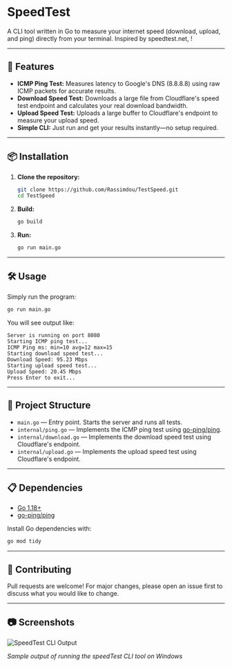 # SpeedTest

A  CLI tool written in Go to measure your internet speed (download, upload, and ping) directly from your terminal. Inspired by speedtest.net, !

---

## 🚀 Features

- **ICMP Ping Test:** Measures latency to Google's DNS (8.8.8.8) using raw ICMP packets for accurate results.
- **Download Speed Test:** Downloads a large file from Cloudflare's speed test endpoint and calculates your real download bandwidth.
- **Upload Speed Test:** Uploads a large buffer to Cloudflare's endpoint to measure your upload speed.
- **Simple CLI:** Just run and get your results instantly—no setup required.


---

## 📦 Installation

1. **Clone the repository:**
   ```bash
   git clone https://github.com/Rassimdou/TestSpeed.git
   cd TestSpeed
   ```
2. **Build:**
   ```bash
   go build
   ```
3. **Run:**
   ```bash
   go run main.go
   ```

---

## 🛠 Usage

Simply run the program:

```bash
go run main.go
```

You will see output like:

```
Server is running on port 8080
Starting ICMP ping test...
ICMP Ping ms: min=10 avg=12 max=15
Starting download speed test...
Download Speed: 95.23 Mbps
Starting upload speed test...
Upload Speed: 20.45 Mbps
Press Enter to exit...
```

---

## 🧩 Project Structure

- `main.go` — Entry point. Starts the server and runs all tests.
- `internal/ping.go` — Implements the ICMP ping test using [go-ping/ping](https://github.com/go-ping/ping).
- `internal/download.go` — Implements the download speed test using Cloudflare's endpoint.
- `internal/upload.go` — Implements the upload speed test using Cloudflare's endpoint.


---

## 📋 Dependencies

- [Go 1.18+](https://golang.org/)
- [go-ping/ping](https://github.com/go-ping/ping)

Install Go dependencies with:
```bash
go mod tidy
```

---

## 🤝 Contributing

Pull requests are welcome! For major changes, please open an issue first to discuss what you would like to change.

---


## 📷 Screenshots

![SpeedTest CLI Output](./screenShot/speedtest-output.png)

*Sample output of running the speedTest CLI tool on Windows*


